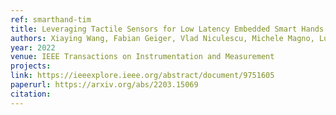 ```yaml
---
ref: smarthand-tim
title: Leveraging Tactile Sensors for Low Latency Embedded Smart Hands for Prosthetic and Robotic Applications
authors: Xiaying Wang, Fabian Geiger, Vlad Niculescu, Michele Magno, Luca Benini
year: 2022
venue: IEEE Transactions on Instrumentation and Measurement
projects:
link: https://ieeexplore.ieee.org/abstract/document/9751605
paperurl: https://arxiv.org/abs/2203.15069
citation: 
---
```

